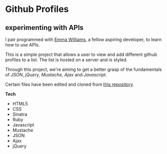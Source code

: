 Github Profiles
===
experimenting with APIs
---

I pair programmed with [Emma Williams], a fellow aspiring developer, to learn how to use APIs.

This is a simple project that allows a user to view and add different github profiles to a list. The list is hosted on a server and is styled.

Through this project, we're aiming to get a better grasp of the fundamentals of *JSON*, *jQuery*, *Mustache*, *Ajax* and *Javascript*.

Certain files have been edited and cloned from [this repository].

**Tech**
* HTML5
* CSS
* Sinatra
* Ruby
* Javascript
* Mustache
* JSON
* Ajax
* jQuery

[Emma Williams]: https://github.com/Em01
[this repository]:https://github.com/loulai/githubprofiles